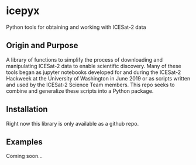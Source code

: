 # icepyx
Python tools for obtaining and working with ICESat-2 data

## Origin and Purpose
A library of functions to simplify the process of downloading and manipulating ICESat-2 data to enable scientific discovery. Many of these tools began as jupyter notebooks developed for and during the ICESat-2 Hackweek at the University of Washington in June 2019 or as scripts written and used by the ICESat-2 Science Team members. This repo seeks to combine and generalize these scripts into a Python package.

## Installation

Right now this library is only available as a github repo.

## Examples

Coming soon...
